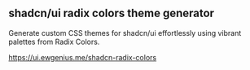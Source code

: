 ## shadcn/ui radix colors theme generator

Generate custom CSS themes for shadcn/ui effortlessly using vibrant palettes from Radix Colors.

https://ui.ewgenius.me/shadcn-radix-colors
